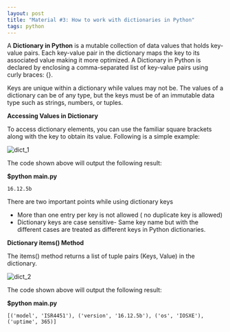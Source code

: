 ```yaml
---
layout: post
title: "Material #3: How to work with dictionaries in Python"
tags: python
---
```

A **Dictionary in Python** is a mutable collection of data values that holds key-value pairs. Each key-value pair in the dictionary maps the key to its associated value making it more optimized. A Dictionary in Python is declared by enclosing a comma-separated list of key-value pairs using curly braces: {}.

Keys are unique within a dictionary while values may not be. The values of a dictionary can be of any type, but the keys must be of an immutable data type such as strings, numbers, or tuples.

**Accessing Values in Dictionary**

To access dictionary elements, you can use the familiar square brackets along with the key to obtain its value. Following is a simple example:

![dict_1](https://user-images.githubusercontent.com/22170799/113640471-2b39f480-9684-11eb-95fa-76a6940814f2.png)

The code shown above will output the following result:

**$python main.py**

```
16.12.5b
```


There are two important points while using dictionary keys

- More than one entry per key is not allowed ( no duplicate key is allowed)
- Dictionary keys are case sensitive- Same key name but with the different cases are treated as different keys in Python dictionaries.

**Dictionary items() Method**

The items() method returns a list of tuple pairs (Keys, Value) in the dictionary.

![dict_2](https://user-images.githubusercontent.com/22170799/113640528-54f31b80-9684-11eb-8921-a34fe3c682b1.png)

The code shown above will output the following result:

**$python main.py**

```
[('model', 'ISR4451'), ('version', '16.12.5b'), ('os', 'IOSXE'), ('uptime', 365)]
```